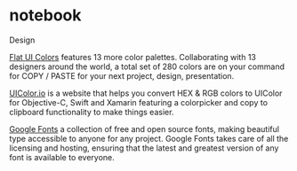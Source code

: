 # notebook




Design

[Flat UI Colors](https://flatuicolors.com/) features 13 more color palettes. Collaborating with 13 designers around the world, a total set of 280 colors are on your command for COPY / PASTE for your next project, design, presentation.

[UIColor.io](https://www.uicolor.io/) is a website that helps you convert HEX & RGB colors to UIColor for Objective-C, Swift and Xamarin featuring a colorpicker and copy to clipboard functionality to make things easier.

[Google Fonts](https://fonts.google.com/) a collection of free and open source fonts, making beautiful type accessible to anyone for any project. Google Fonts takes care of all the licensing and hosting, ensuring that the latest and greatest version of any font is available to everyone.
